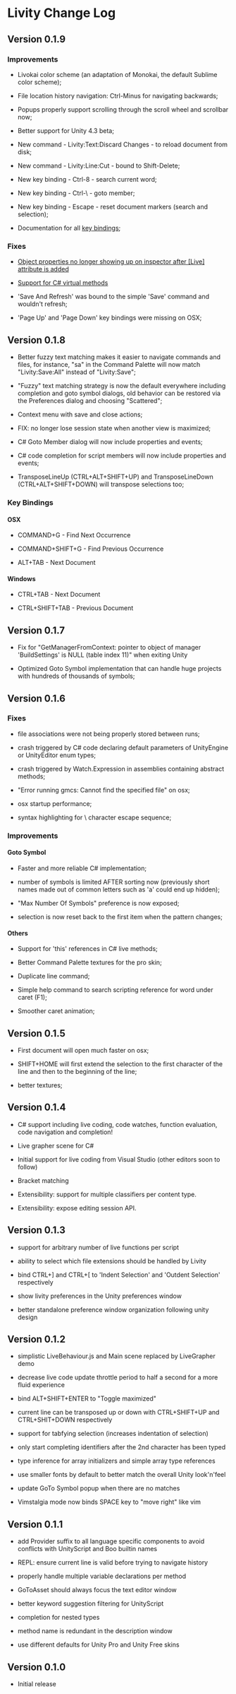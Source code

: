 # Livity Change Log


## Version 0.1.9

### Improvements

* Livokai color scheme (an adaptation of Monokai, the default Sublime color scheme);

* File location history navigation: Ctrl-Minus for navigating backwards;

* Popups properly support scrolling through the scroll wheel and scrollbar now;

* Better support for Unity 4.3 beta;

* New command - Livity:Text:Discard Changes - to reload document from disk;

* New command - Livity:Line:Cut - bound to Shift-Delete;

* New key binding - Ctrl-8 - search current word;

* New key binding - Ctrl-\ - goto member;

* New key binding - Escape - reset document markers (search and selection);

* Documentation for all [key bindings](KeyBindings.md);

### Fixes

* [Object properties no longer showing up on inspector after [Live] attribute is added](https://github.com/bamboo/livity4unity/issues/4)

* [Support for C# virtual methods](https://github.com/bamboo/livity4unity/issues/1)

* 'Save And Refresh' was bound to the simple 'Save' command and wouldn't refresh;

* 'Page Up' and 'Page Down' key bindings were missing on OSX;


## Version 0.1.8

* Better fuzzy text matching makes it easier to navigate commands and files,
for instance, "sa" in the Command Palette will now match "Livity:Save:All" instead of "Livity:Save";

* "Fuzzy" text matching strategy is now the default everywhere including completion
and goto symbol dialogs, old behavior can be restored via the Preferences dialog and
choosing "Scattered";

* Context menu with save and close actions;

* FIX: no longer lose session state when another view is maximized;

* C# Goto Member dialog will now include properties and events;

* C# code completion for script members will now include properties and events;

* TransposeLineUp (CTRL+ALT+SHIFT+UP) and TransposeLineDown (CTRL+ALT+SHIFT+DOWN) will transpose selections too;

### Key Bindings

#### OSX

* COMMAND+G - Find Next Occurrence

* COMMAND+SHIFT+G - Find Previous Occurrence

* ALT+TAB - Next Document

#### Windows

* CTRL+TAB - Next Document

* CTRL+SHIFT+TAB - Previous Document


## Version 0.1.7

* Fix for "GetManagerFromContext: pointer to object of manager
'BuildSettings' is NULL (table index 11)" when exiting Unity

* Optimized Goto Symbol implementation that can handle huge projects
with hundreds of thousands of symbols;


## Version 0.1.6

### Fixes

* file associations were not being properly stored between runs;

* crash triggered by C# code declaring default parameters of UnityEngine or UnityEditor enum types;

* crash triggered by Watch.Expression in assemblies containing abstract methods;

* "Error running gmcs: Cannot find the specified file" on osx;

* osx startup performance;

* syntax highlighting for \\ character escape sequence;

### Improvements

#### Goto Symbol

* Faster and more reliable C# implementation;

* number of symbols is limited AFTER sorting now (previously short names made out of common letters such as 'a' could end up hidden);

* "Max Number Of Symbols" preference is now exposed;

* selection is now reset back to the first item when the pattern changes;

#### Others

* Support for 'this' references in C# live methods;

* Better Command Palette textures for the pro skin;

* Duplicate line command;

* Simple help command to search scripting reference for word under caret (F1);

* Smoother caret animation;


## Version 0.1.5

* First document will open much faster on osx;

* SHIFT+HOME will first extend the selection to the first character of the line and then to the beginning of the line;

* better textures;


## Version 0.1.4

* C# support including live coding, code watches, function evaluation, code navigation and completion!

* Live grapher scene for C#

* Initial support for live coding from Visual Studio (other editors soon to follow)

* Bracket matching

* Extensibility: support for multiple classifiers per content type.

* Extensibility: expose editing session API.


## Version 0.1.3

* support for arbitrary number of live functions per script

* ability to select which file extensions should be handled by Livity

* bind CTRL+] and CTRL+[ to 'Indent Selection' and 'Outdent Selection' respectively

* show livity preferences in the Unity preferences window

* better standalone preference window organization following unity design


## Version 0.1.2

* simplistic LiveBehaviour.js and Main scene replaced by LiveGrapher demo

* decrease live code update throttle period to half a second for a more fluid experience

* bind ALT+SHIFT+ENTER to "Toggle maximized"

* current line can be transposed up or down with CTRL+SHIFT+UP and CTRL+SHIT+DOWN respectively

* support for tabfying selection (increases indentation of selection)

* only start completing identifiers after the 2nd character has been typed

* type inference for array initializers and simple array type references

* use smaller fonts by default to better match the overall Unity look'n'feel

* update GoTo Symbol popup when there are no matches

* Vimstalgia mode now binds SPACE key to "move right" like vim


## Version 0.1.1

* add Provider suffix to all language specific components to avoid conflicts with UnityScript and Boo builtin names

* REPL: ensure current line is valid before trying to navigate history

* properly handle multiple variable declarations per method

* GoToAsset should always focus the text editor window

* better keyword suggestion filtering for UnityScript

* completion for nested types

* method name is redundant in the description window

* use different defaults for Unity Pro and Unity Free skins


## Version 0.1.0

* Initial release
